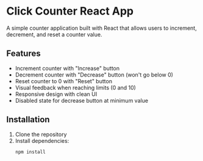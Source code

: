 # Click Counter React App

A simple counter application built with React that allows users to increment, decrement, and reset a counter value.

## Features

- Increment counter with "Increase" button
- Decrement counter with "Decrease" button (won't go below 0)
- Reset counter to 0 with "Reset" button
- Visual feedback when reaching limits (0 and 10)
- Responsive design with clean UI
- Disabled state for decrease button at minimum value

## Installation

1. Clone the repository
2. Install dependencies:
   ```bash
   npm install
   ```

